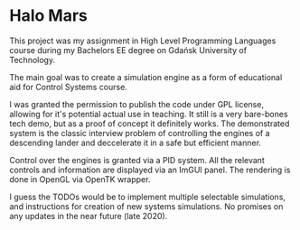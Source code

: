 # Halo Mars

This project was my assignment in High Level Programming Languages course during my Bachelors EE degree on Gdańsk University of Technology.

The main goal was to create a simulation engine as a form of educational aid for Control Systems course.

I was granted the permission to publish the code under GPL license, allowing for it's potential actual use in teaching.
It still is a very bare-bones tech demo, but as a proof of concept it definitely works.
The demonstrated system is the classic interview problem of controlling the engines of a descending lander and deccelerate it in a safe but efficient manner.

Control over the engines is granted via a PID system.
All the relevant controls and information are displayed via an ImGUI panel.
The rendering is done in OpenGL via OpenTK wrapper.

I guess the TODOs would be to implement multiple selectable simulations, and instructions for creation of new systems simulations.
No promises on any updates in the near future (late 2020).
